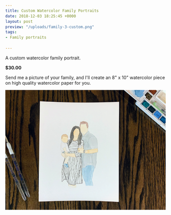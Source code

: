 ```yaml
---
title: Custom Watercolor Family Portraits
date: 2018-12-03 18:25:45 +0000
layout: post
preview: "/uploads/family-3-custom.png"
tags:
- Family portraits

---
```

A custom watercolor family portrait.

**$30.00** 

Send me a picture of your family, and I'll create an 8" x 10" watercolor piece on high quality watercolor paper for you. 

![](/uploads/family-3-custom.png)